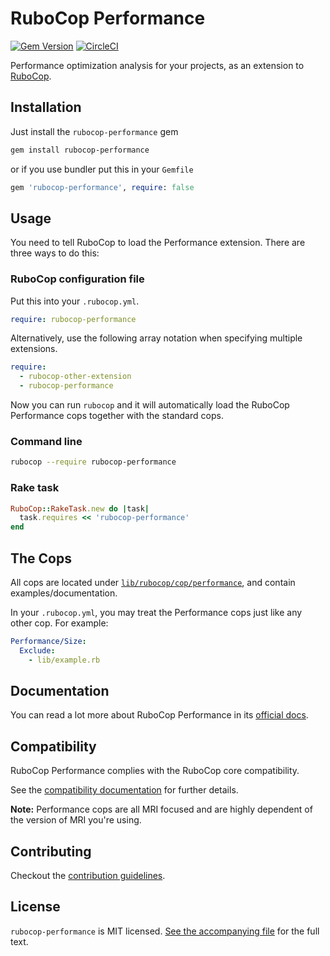 # RuboCop Performance

[![Gem Version](https://badge.fury.io/rb/rubocop-performance.svg)](https://badge.fury.io/rb/rubocop-performance)
[![CircleCI](https://circleci.com/gh/rubocop/rubocop-performance.svg?style=svg)](https://circleci.com/gh/rubocop/rubocop-performance)

Performance optimization analysis for your projects, as an extension to [RuboCop](https://github.com/rubocop/rubocop).

## Installation

Just install the `rubocop-performance` gem

```sh
gem install rubocop-performance
```

or if you use bundler put this in your `Gemfile`

```ruby
gem 'rubocop-performance', require: false
```

## Usage

You need to tell RuboCop to load the Performance extension. There are three
ways to do this:

### RuboCop configuration file

Put this into your `.rubocop.yml`.

```yaml
require: rubocop-performance
```

Alternatively, use the following array notation when specifying multiple extensions.

```yaml
require:
  - rubocop-other-extension
  - rubocop-performance
```

Now you can run `rubocop` and it will automatically load the RuboCop Performance
cops together with the standard cops.

### Command line

```sh
rubocop --require rubocop-performance
```

### Rake task

```ruby
RuboCop::RakeTask.new do |task|
  task.requires << 'rubocop-performance'
end
```

## The Cops

All cops are located under
[`lib/rubocop/cop/performance`](lib/rubocop/cop/performance), and contain
examples/documentation.

In your `.rubocop.yml`, you may treat the Performance cops just like any other
cop. For example:

```yaml
Performance/Size:
  Exclude:
    - lib/example.rb
```

## Documentation

You can read a lot more about RuboCop Performance in its [official docs](https://docs.rubocop.org/rubocop-performance/).

## Compatibility

RuboCop Performance complies with the RuboCop core compatibility.

See the [compatibility documentation](https://docs.rubocop.org/rubocop/compatibility.html) for further details.

**Note:** Performance cops are all MRI focused and are highly dependent of the version of MRI you're using.

## Contributing

Checkout the [contribution guidelines](CONTRIBUTING.md).

## License

`rubocop-performance` is MIT licensed. [See the accompanying file](LICENSE.txt) for
the full text.
